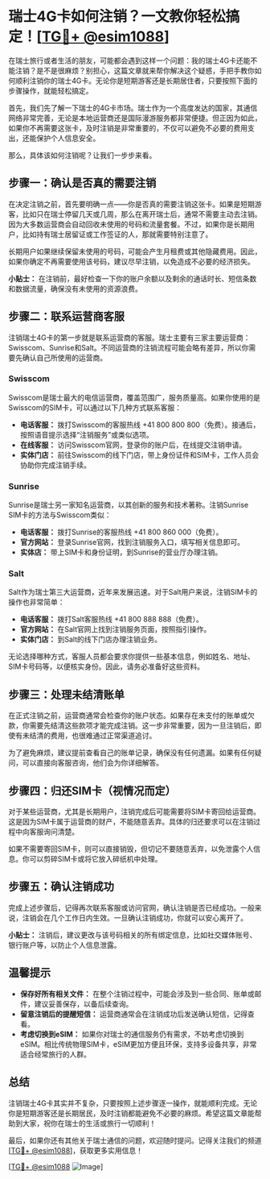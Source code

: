 # 瑞士4G卡如何注销？一文教你轻松搞定！[[TG💪+ @esim1088](https://t.me/s/esim1088)]

在瑞士旅行或者生活的朋友，可能都会遇到这样一个问题：我的瑞士4G卡还能不能注销？是不是很麻烦？别担心，这篇文章就来帮你解决这个疑惑，手把手教你如何顺利注销你的瑞士4G卡。无论你是短期游客还是长期居住者，只要按照下面的步骤操作，就能轻松搞定。

首先，我们先了解一下瑞士的4G卡市场。瑞士作为一个高度发达的国家，其通信网络非常完善，无论是本地运营商还是国际漫游服务都非常便捷。但正因为如此，如果你不再需要这张卡，及时注销是非常重要的，不仅可以避免不必要的费用支出，还能保护个人信息安全。

那么，具体该如何注销呢？让我们一步步来看。

## 步骤一：确认是否真的需要注销

在决定注销之前，首先要明确一点——你是否真的需要注销这张卡。如果是短期游客，比如只在瑞士停留几天或几周，那么在离开瑞士后，通常不需要主动去注销。因为大多数运营商会自动回收未使用的号码和流量套餐。不过，如果你是长期用户，比如持有瑞士居留证或工作签证的人，那就需要特别注意了。

长期用户如果继续保留未使用的号码，可能会产生月租费或其他隐藏费用。因此，如果你确定不再需要使用该号码，建议尽早注销，以免造成不必要的经济损失。

**小贴士：** 在注销前，最好检查一下你的账户余额以及剩余的通话时长、短信条数和数据流量，确保没有未使用的资源浪费。

## 步骤二：联系运营商客服

注销瑞士4G卡的第一步就是联系运营商的客服。瑞士主要有三家主要运营商：Swisscom、Sunrise和Salt。不同运营商的注销流程可能会略有差异，所以你需要先确认自己所使用的运营商。

### Swisscom

Swisscom是瑞士最大的电信运营商，覆盖范围广，服务质量高。如果你使用的是Swisscom的SIM卡，可以通过以下几种方式联系客服：

- **电话客服：** 拨打Swisscom的客服热线 +41 800 800 800（免费）。接通后，按照语音提示选择“注销服务”或类似选项。
- **在线客服：** 访问Swisscom官网，登录你的账户后，在线提交注销申请。
- **实体门店：** 前往Swisscom的线下门店，带上身份证件和SIM卡，工作人员会协助你完成注销手续。

### Sunrise

Sunrise是瑞士另一家知名运营商，以其创新的服务和技术著称。注销Sunrise SIM卡的方法与Swisscom类似：

- **电话客服：** 拨打Sunrise的客服热线 +41 800 860 000（免费）。
- **官方网站：** 登录Sunrise官网，找到注销服务入口，填写相关信息即可。
- **实体店：** 带上SIM卡和身份证明，到Sunrise的营业厅办理注销。

### Salt

Salt作为瑞士第三大运营商，近年来发展迅速。对于Salt用户来说，注销SIM卡的操作也非常简单：

- **电话客服：** 拨打Salt客服热线 +41 800 888 888（免费）。
- **官方网站：** 在Salt官网上找到注销服务页面，按照指引操作。
- **实体门店：** 到Salt的线下门店办理注销业务。

无论选择哪种方式，客服人员都会要求你提供一些基本信息，例如姓名、地址、SIM卡号码等，以便核实身份。因此，请务必准备好这些资料。

## 步骤三：处理未结清账单

在正式注销之前，运营商通常会检查你的账户状态。如果存在未支付的账单或欠款，你需要先结清这些款项才能完成注销。这一步非常重要，因为一旦注销后，即使有未结清的费用，也很难通过正常渠道追讨。

为了避免麻烦，建议提前查看自己的账单记录，确保没有任何遗漏。如果有任何疑问，可以直接向客服咨询，他们会为你详细解答。

## 步骤四：归还SIM卡（视情况而定）

对于某些运营商，尤其是长期用户，注销完成后可能需要将SIM卡寄回给运营商。这是因为SIM卡属于运营商的财产，不能随意丢弃。具体的归还要求可以在注销过程中向客服询问清楚。

如果不需要寄回SIM卡，则可以直接销毁，但切记不要随意丢弃，以免泄露个人信息。你可以剪碎SIM卡或将它放入碎纸机中处理。

## 步骤五：确认注销成功

完成上述步骤后，记得再次联系客服或访问官网，确认注销是否已经成功。一般来说，注销会在几个工作日内生效。一旦确认注销成功，你就可以安心离开了。

**小贴士：** 注销后，建议更改与该号码相关的所有绑定信息，比如社交媒体账号、银行账户等，以防止个人信息泄露。

## 温馨提示

- **保存好所有相关文件：** 在整个注销过程中，可能会涉及到一些合同、账单或邮件，建议妥善保存，以备后续查询。
- **留意注销后的提醒短信：** 运营商通常会在注销成功后发送确认短信，记得查看。
- **考虑切换到eSIM：** 如果你对瑞士的通信服务仍有需求，不妨考虑切换到eSIM。相比传统物理SIM卡，eSIM更加方便且环保，支持多设备共享，非常适合经常旅行的人群。

## 总结

注销瑞士4G卡其实并不复杂，只要按照上述步骤逐一操作，就能顺利完成。无论你是短期游客还是长期居民，及时注销都能避免不必要的麻烦。希望这篇文章能帮助到大家，祝你在瑞士的生活或旅行一切顺利！

最后，如果你还有其他关于瑞士通信的问题，欢迎随时提问。记得关注我们的频道[[TG💪+ @esim1088](https://t.me/s/esim1088)]，获取更多实用信息！

[[TG💪+ @esim1088](https://t.me/s/esim1088) ![Image](https://i.postimg.cc/4NQfJmqS/Snipaste-2025-05-13-00-14-12.png)]